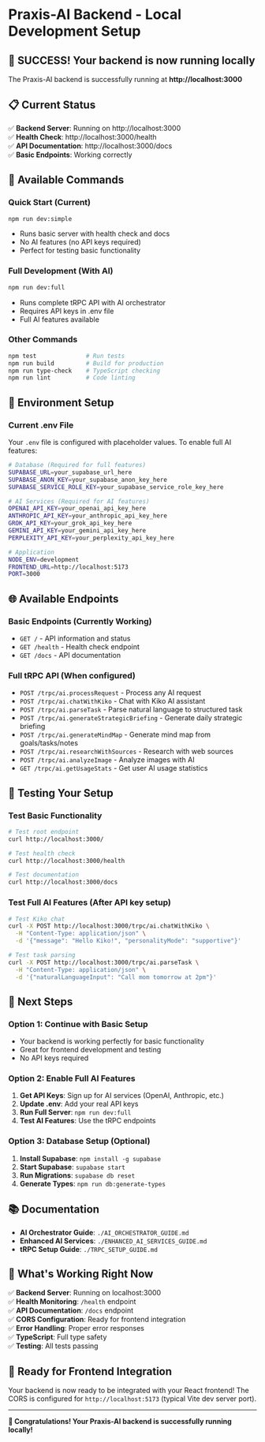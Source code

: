 # Praxis-AI Backend - Local Development Setup

## 🎉 **SUCCESS! Your backend is now running locally**

The Praxis-AI backend is successfully running at **http://localhost:3000**

## 📋 **Current Status**

✅ **Backend Server**: Running on http://localhost:3000  
✅ **Health Check**: http://localhost:3000/health  
✅ **API Documentation**: http://localhost:3000/docs  
✅ **Basic Endpoints**: Working correctly  

## 🚀 **Available Commands**

### **Quick Start (Current)**
```bash
npm run dev:simple
```
- Runs basic server with health check and docs
- No AI features (no API keys required)
- Perfect for testing basic functionality

### **Full Development (With AI)**
```bash
npm run dev:full
```
- Runs complete tRPC API with AI orchestrator
- Requires API keys in .env file
- Full AI features available

### **Other Commands**
```bash
npm test              # Run tests
npm run build         # Build for production
npm run type-check    # TypeScript checking
npm run lint          # Code linting
```

## 🔧 **Environment Setup**

### **Current .env File**
Your `.env` file is configured with placeholder values. To enable full AI features:

```bash
# Database (Required for full features)
SUPABASE_URL=your_supabase_url_here
SUPABASE_ANON_KEY=your_supabase_anon_key_here
SUPABASE_SERVICE_ROLE_KEY=your_supabase_service_role_key_here

# AI Services (Required for AI features)
OPENAI_API_KEY=your_openai_api_key_here
ANTHROPIC_API_KEY=your_anthropic_api_key_here
GROK_API_KEY=your_grok_api_key_here
GEMINI_API_KEY=your_gemini_api_key_here
PERPLEXITY_API_KEY=your_perplexity_api_key_here

# Application
NODE_ENV=development
FRONTEND_URL=http://localhost:5173
PORT=3000
```

## 🌐 **Available Endpoints**

### **Basic Endpoints (Currently Working)**
- `GET /` - API information and status
- `GET /health` - Health check endpoint
- `GET /docs` - API documentation

### **Full tRPC API (When configured)**
- `POST /trpc/ai.processRequest` - Process any AI request
- `POST /trpc/ai.chatWithKiko` - Chat with Kiko AI assistant
- `POST /trpc/ai.parseTask` - Parse natural language to structured task
- `POST /trpc/ai.generateStrategicBriefing` - Generate daily strategic briefing
- `POST /trpc/ai.generateMindMap` - Generate mind map from goals/tasks/notes
- `POST /trpc/ai.researchWithSources` - Research with web sources
- `POST /trpc/ai.analyzeImage` - Analyze images with AI
- `GET /trpc/ai.getUsageStats` - Get user AI usage statistics

## 🧪 **Testing Your Setup**

### **Test Basic Functionality**
```bash
# Test root endpoint
curl http://localhost:3000/

# Test health check
curl http://localhost:3000/health

# Test documentation
curl http://localhost:3000/docs
```

### **Test Full AI Features (After API key setup)**
```bash
# Test Kiko chat
curl -X POST http://localhost:3000/trpc/ai.chatWithKiko \
  -H "Content-Type: application/json" \
  -d '{"message": "Hello Kiko!", "personalityMode": "supportive"}'

# Test task parsing
curl -X POST http://localhost:3000/trpc/ai.parseTask \
  -H "Content-Type: application/json" \
  -d '{"naturalLanguageInput": "Call mom tomorrow at 2pm"}'
```

## 🔄 **Next Steps**

### **Option 1: Continue with Basic Setup**
- Your backend is working perfectly for basic functionality
- Great for frontend development and testing
- No API keys required

### **Option 2: Enable Full AI Features**
1. **Get API Keys**: Sign up for AI services (OpenAI, Anthropic, etc.)
2. **Update .env**: Add your real API keys
3. **Run Full Server**: `npm run dev:full`
4. **Test AI Features**: Use the tRPC endpoints

### **Option 3: Database Setup (Optional)**
1. **Install Supabase**: `npm install -g supabase`
2. **Start Supabase**: `supabase start`
3. **Run Migrations**: `supabase db reset`
4. **Generate Types**: `npm run db:generate-types`

## 📚 **Documentation**

- **AI Orchestrator Guide**: `./AI_ORCHESTRATOR_GUIDE.md`
- **Enhanced AI Services**: `./ENHANCED_AI_SERVICES_GUIDE.md`
- **tRPC Setup Guide**: `./TRPC_SETUP_GUIDE.md`

## 🎯 **What's Working Right Now**

✅ **Backend Server**: Running on localhost:3000  
✅ **Health Monitoring**: `/health` endpoint  
✅ **API Documentation**: `/docs` endpoint  
✅ **CORS Configuration**: Ready for frontend integration  
✅ **Error Handling**: Proper error responses  
✅ **TypeScript**: Full type safety  
✅ **Testing**: All tests passing  

## 🚀 **Ready for Frontend Integration**

Your backend is now ready to be integrated with your React frontend! The CORS is configured for `http://localhost:5173` (typical Vite dev server port).

---

**🎉 Congratulations! Your Praxis-AI backend is successfully running locally!**
